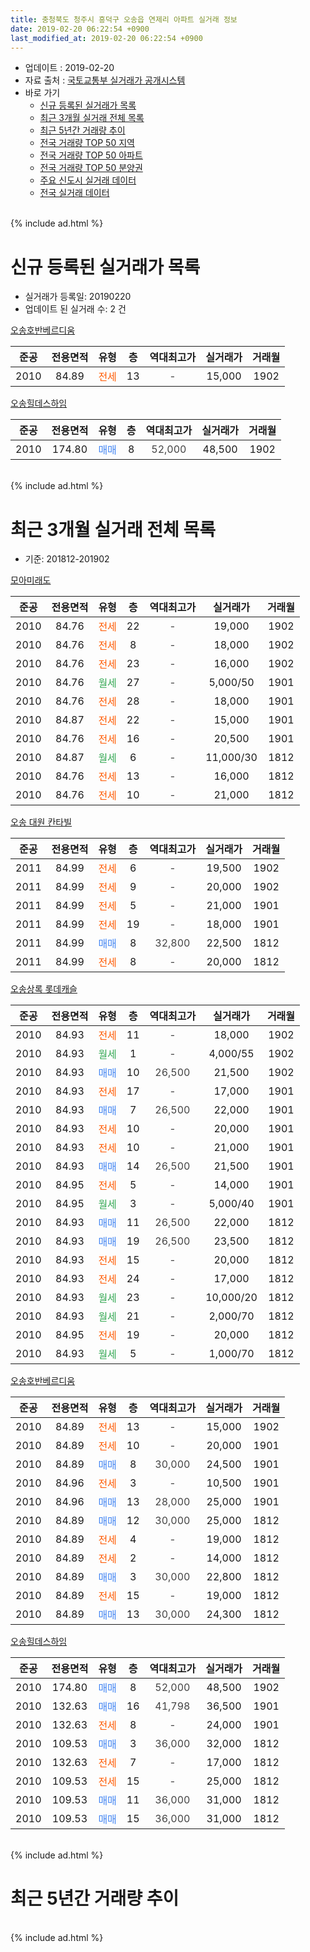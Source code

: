 ```yaml
---
title: 충청북도 청주시 흥덕구 오송읍 연제리 아파트 실거래 정보
date: 2019-02-20 06:22:54 +0900
last_modified_at: 2019-02-20 06:22:54 +0900
---
```


* 업데이트 : 2019-02-20
* 자료 출처 : [국토교통부 실거래가 공개시스템](http://rt.molit.go.kr)
* 바로 가기
    * [신규 등록된 실거래가 목록](#신규-등록된-실거래가-목록)
    * [최근 3개월 실거래 전체 목록](#최근-3개월-실거래-전체-목록)
    * [최근 5년간 거래량 추이](#최근-5년간-거래량-추이)
    * [전국 거래량 TOP 50 지역](https://inasie.github.io/apt-trade-info/최근-3개월-전국에서-가장-거래가-많이-발생한-지역)
    * [전국 거래량 TOP 50 아파트](https://inasie.github.io/apt-trade-info/최근-3개월-전국에서-가장-거래가-많이-발생한-아파트)
    * [전국 거래량 TOP 50 분양권](https://inasie.github.io/apt-trade-info/최근-3개월-전국에서-가장-거래가-많이-발생한-분양권)
    * [주요 신도시 실거래 데이터](https://inasie.github.io/apt-trade-info/주요-신도시)
    * [전국 실거래 데이터](https://inasie.github.io/apt-trade-info/전국)
<br>
{% include ad.html %}
<br>

# 신규 등록된 실거래가 목록
* 실거래가 등록일: 20190220
* 업데이트 된 실거래 수: 2 건


[오송호반베르디움](https://search.naver.com/search.naver?query=%EC%B6%A9%EC%B2%AD%EB%B6%81%EB%8F%84+%EC%B2%AD%EC%A3%BC%EC%8B%9C+%ED%9D%A5%EB%8D%95%EA%B5%AC+%EC%98%A4%EC%86%A1%EC%9D%8D+%EC%97%B0%EC%A0%9C%EB%A6%AC+%EC%98%A4%EC%86%A1%ED%98%B8%EB%B0%98%EB%B2%A0%EB%A5%B4%EB%94%94%EC%9B%80)

|준공|전용면적|유형|층|역대최고가|실거래가|거래월|
|:---:|:---:|:---:|:---:|:---:|:---:|:---:|
|2010|84.89|<span style="color:#ff5a00">전세</span>|13|<span style="color:#444444">-</span>|15,000|1902|

[오송힐데스하임](https://search.naver.com/search.naver?query=%EC%B6%A9%EC%B2%AD%EB%B6%81%EB%8F%84+%EC%B2%AD%EC%A3%BC%EC%8B%9C+%ED%9D%A5%EB%8D%95%EA%B5%AC+%EC%98%A4%EC%86%A1%EC%9D%8D+%EC%97%B0%EC%A0%9C%EB%A6%AC+%EC%98%A4%EC%86%A1%ED%9E%90%EB%8D%B0%EC%8A%A4%ED%95%98%EC%9E%84)

|준공|전용면적|유형|층|역대최고가|실거래가|거래월|
|:---:|:---:|:---:|:---:|:---:|:---:|:---:|
|2010|174.80|<span style="color:#4285f3">매매</span>|8|<span style="color:#444444">52,000</span>|48,500|1902|


<br>
{% include ad.html %}
<br>

# 최근 3개월 실거래 전체 목록
* 기준: 201812-201902


[모아미래도](https://search.naver.com/search.naver?query=%EC%B6%A9%EC%B2%AD%EB%B6%81%EB%8F%84+%EC%B2%AD%EC%A3%BC%EC%8B%9C+%ED%9D%A5%EB%8D%95%EA%B5%AC+%EC%98%A4%EC%86%A1%EC%9D%8D+%EC%97%B0%EC%A0%9C%EB%A6%AC+%EB%AA%A8%EC%95%84%EB%AF%B8%EB%9E%98%EB%8F%84)

|준공|전용면적|유형|층|역대최고가|실거래가|거래월|
|:---:|:---:|:---:|:---:|:---:|:---:|:---:|
|2010|84.76|<span style="color:#ff5a00">전세</span>|22|<span style="color:#444444">-</span>|19,000|1902|
|2010|84.76|<span style="color:#ff5a00">전세</span>|8|<span style="color:#444444">-</span>|18,000|1902|
|2010|84.76|<span style="color:#ff5a00">전세</span>|23|<span style="color:#444444">-</span>|16,000|1902|
|2010|84.76|<span style="color:#34a853">월세</span>|27|<span style="color:#444444">-</span>|5,000/50|1901|
|2010|84.76|<span style="color:#ff5a00">전세</span>|28|<span style="color:#444444">-</span>|18,000|1901|
|2010|84.87|<span style="color:#ff5a00">전세</span>|22|<span style="color:#444444">-</span>|15,000|1901|
|2010|84.76|<span style="color:#ff5a00">전세</span>|16|<span style="color:#444444">-</span>|20,500|1901|
|2010|84.87|<span style="color:#34a853">월세</span>|6|<span style="color:#444444">-</span>|11,000/30|1812|
|2010|84.76|<span style="color:#ff5a00">전세</span>|13|<span style="color:#444444">-</span>|16,000|1812|
|2010|84.76|<span style="color:#ff5a00">전세</span>|10|<span style="color:#444444">-</span>|21,000|1812|

[오송 대원 칸타빌](https://search.naver.com/search.naver?query=%EC%B6%A9%EC%B2%AD%EB%B6%81%EB%8F%84+%EC%B2%AD%EC%A3%BC%EC%8B%9C+%ED%9D%A5%EB%8D%95%EA%B5%AC+%EC%98%A4%EC%86%A1%EC%9D%8D+%EC%97%B0%EC%A0%9C%EB%A6%AC+%EC%98%A4%EC%86%A1+%EB%8C%80%EC%9B%90+%EC%B9%B8%ED%83%80%EB%B9%8C)

|준공|전용면적|유형|층|역대최고가|실거래가|거래월|
|:---:|:---:|:---:|:---:|:---:|:---:|:---:|
|2011|84.99|<span style="color:#ff5a00">전세</span>|6|<span style="color:#444444">-</span>|19,500|1902|
|2011|84.99|<span style="color:#ff5a00">전세</span>|9|<span style="color:#444444">-</span>|20,000|1902|
|2011|84.99|<span style="color:#ff5a00">전세</span>|5|<span style="color:#444444">-</span>|21,000|1901|
|2011|84.99|<span style="color:#ff5a00">전세</span>|19|<span style="color:#444444">-</span>|18,000|1901|
|2011|84.99|<span style="color:#4285f3">매매</span>|8|<span style="color:#444444">32,800</span>|22,500|1812|
|2011|84.99|<span style="color:#ff5a00">전세</span>|8|<span style="color:#444444">-</span>|20,000|1812|

[오송상록 롯데캐슬](https://search.naver.com/search.naver?query=%EC%B6%A9%EC%B2%AD%EB%B6%81%EB%8F%84+%EC%B2%AD%EC%A3%BC%EC%8B%9C+%ED%9D%A5%EB%8D%95%EA%B5%AC+%EC%98%A4%EC%86%A1%EC%9D%8D+%EC%97%B0%EC%A0%9C%EB%A6%AC+%EC%98%A4%EC%86%A1%EC%83%81%EB%A1%9D+%EB%A1%AF%EB%8D%B0%EC%BA%90%EC%8A%AC)

|준공|전용면적|유형|층|역대최고가|실거래가|거래월|
|:---:|:---:|:---:|:---:|:---:|:---:|:---:|
|2010|84.93|<span style="color:#ff5a00">전세</span>|11|<span style="color:#444444">-</span>|18,000|1902|
|2010|84.93|<span style="color:#34a853">월세</span>|1|<span style="color:#444444">-</span>|4,000/55|1902|
|2010|84.93|<span style="color:#4285f3">매매</span>|10|<span style="color:#444444">26,500</span>|21,500|1902|
|2010|84.93|<span style="color:#ff5a00">전세</span>|17|<span style="color:#444444">-</span>|17,000|1901|
|2010|84.93|<span style="color:#4285f3">매매</span>|7|<span style="color:#444444">26,500</span>|22,000|1901|
|2010|84.93|<span style="color:#ff5a00">전세</span>|10|<span style="color:#444444">-</span>|20,000|1901|
|2010|84.93|<span style="color:#ff5a00">전세</span>|10|<span style="color:#444444">-</span>|21,000|1901|
|2010|84.93|<span style="color:#4285f3">매매</span>|14|<span style="color:#444444">26,500</span>|21,500|1901|
|2010|84.95|<span style="color:#ff5a00">전세</span>|5|<span style="color:#444444">-</span>|14,000|1901|
|2010|84.95|<span style="color:#34a853">월세</span>|3|<span style="color:#444444">-</span>|5,000/40|1901|
|2010|84.93|<span style="color:#4285f3">매매</span>|11|<span style="color:#444444">26,500</span>|22,000|1812|
|2010|84.93|<span style="color:#4285f3">매매</span>|19|<span style="color:#444444">26,500</span>|23,500|1812|
|2010|84.93|<span style="color:#ff5a00">전세</span>|15|<span style="color:#444444">-</span>|20,000|1812|
|2010|84.93|<span style="color:#ff5a00">전세</span>|24|<span style="color:#444444">-</span>|17,000|1812|
|2010|84.93|<span style="color:#34a853">월세</span>|23|<span style="color:#444444">-</span>|10,000/20|1812|
|2010|84.93|<span style="color:#34a853">월세</span>|21|<span style="color:#444444">-</span>|2,000/70|1812|
|2010|84.95|<span style="color:#ff5a00">전세</span>|19|<span style="color:#444444">-</span>|20,000|1812|
|2010|84.93|<span style="color:#34a853">월세</span>|5|<span style="color:#444444">-</span>|1,000/70|1812|

[오송호반베르디움](https://search.naver.com/search.naver?query=%EC%B6%A9%EC%B2%AD%EB%B6%81%EB%8F%84+%EC%B2%AD%EC%A3%BC%EC%8B%9C+%ED%9D%A5%EB%8D%95%EA%B5%AC+%EC%98%A4%EC%86%A1%EC%9D%8D+%EC%97%B0%EC%A0%9C%EB%A6%AC+%EC%98%A4%EC%86%A1%ED%98%B8%EB%B0%98%EB%B2%A0%EB%A5%B4%EB%94%94%EC%9B%80)

|준공|전용면적|유형|층|역대최고가|실거래가|거래월|
|:---:|:---:|:---:|:---:|:---:|:---:|:---:|
|2010|84.89|<span style="color:#ff5a00">전세</span>|13|<span style="color:#444444">-</span>|15,000|1902|
|2010|84.89|<span style="color:#ff5a00">전세</span>|10|<span style="color:#444444">-</span>|20,000|1901|
|2010|84.89|<span style="color:#4285f3">매매</span>|8|<span style="color:#444444">30,000</span>|24,500|1901|
|2010|84.96|<span style="color:#ff5a00">전세</span>|3|<span style="color:#444444">-</span>|10,500|1901|
|2010|84.96|<span style="color:#4285f3">매매</span>|13|<span style="color:#444444">28,000</span>|25,000|1901|
|2010|84.89|<span style="color:#4285f3">매매</span>|12|<span style="color:#444444">30,000</span>|25,000|1812|
|2010|84.89|<span style="color:#ff5a00">전세</span>|4|<span style="color:#444444">-</span>|19,000|1812|
|2010|84.89|<span style="color:#ff5a00">전세</span>|2|<span style="color:#444444">-</span>|14,000|1812|
|2010|84.89|<span style="color:#4285f3">매매</span>|3|<span style="color:#444444">30,000</span>|22,800|1812|
|2010|84.89|<span style="color:#ff5a00">전세</span>|15|<span style="color:#444444">-</span>|19,000|1812|
|2010|84.89|<span style="color:#4285f3">매매</span>|13|<span style="color:#444444">30,000</span>|24,300|1812|


<script async src="//pagead2.googlesyndication.com/pagead/js/adsbygoogle.js"></script>
<!-- 기본 -->
<ins class="adsbygoogle"
     style="display:block"
     data-ad-client="ca-pub-2446590836940007"
     data-ad-slot="1659523306"
     data-ad-format="auto"
     data-full-width-responsive="true"></ins>
<script>
(adsbygoogle = window.adsbygoogle || []).push({});
</script>


[오송힐데스하임](https://search.naver.com/search.naver?query=%EC%B6%A9%EC%B2%AD%EB%B6%81%EB%8F%84+%EC%B2%AD%EC%A3%BC%EC%8B%9C+%ED%9D%A5%EB%8D%95%EA%B5%AC+%EC%98%A4%EC%86%A1%EC%9D%8D+%EC%97%B0%EC%A0%9C%EB%A6%AC+%EC%98%A4%EC%86%A1%ED%9E%90%EB%8D%B0%EC%8A%A4%ED%95%98%EC%9E%84)

|준공|전용면적|유형|층|역대최고가|실거래가|거래월|
|:---:|:---:|:---:|:---:|:---:|:---:|:---:|
|2010|174.80|<span style="color:#4285f3">매매</span>|8|<span style="color:#444444">52,000</span>|48,500|1902|
|2010|132.63|<span style="color:#4285f3">매매</span>|16|<span style="color:#444444">41,798</span>|36,500|1901|
|2010|132.63|<span style="color:#ff5a00">전세</span>|8|<span style="color:#444444">-</span>|24,000|1901|
|2010|109.53|<span style="color:#4285f3">매매</span>|3|<span style="color:#444444">36,000</span>|32,000|1812|
|2010|132.63|<span style="color:#ff5a00">전세</span>|7|<span style="color:#444444">-</span>|17,000|1812|
|2010|109.53|<span style="color:#ff5a00">전세</span>|15|<span style="color:#444444">-</span>|25,000|1812|
|2010|109.53|<span style="color:#4285f3">매매</span>|11|<span style="color:#444444">36,000</span>|31,000|1812|
|2010|109.53|<span style="color:#4285f3">매매</span>|15|<span style="color:#444444">36,000</span>|31,000|1812|


<br>
{% include ad.html %}
<br>

# 최근 5년간 거래량 추이


<div style="width:100%;">
    <canvas id="deal_progress" height="200"></canvas>
</div>

<script>
new Chart(document.getElementById("deal_progress"), {
    type: 'line',
    data: {
        labels: ['201402','201403','201404','201405','201406','201407','201408','201409','201410','201411','201412','201501','201502','201503','201504','201505','201506','201507','201508','201509','201510','201511','201512','201601','201602','201603','201604','201605','201606','201607','201608','201609','201610','201611','201612','201701','201702','201703','201704','201705','201706','201707','201708','201709','201710','201711','201712','201801','201802','201803','201804','201805','201806','201807','201808','201809','201810','201811','201812','201901','201902'],
        datasets: [{
            label: '매매',
            pointRadius: 1,
            data: [22, 20, 12, 7, 6, 3, 1, 19, 15, 19, 21, 12, 21, 18, 19, 25, 13, 19, 13, 12, 11, 13, 13, 14, 12, 16, 14, 20, 18, 16, 19, 17, 36, 15, 15, 7, 11, 10, 21, 12, 16, 17, 16, 13, 13, 12, 12, 18, 10, 10, 11, 8, 12, 8, 7, 5, 9, 14, 9, 5, 2],
            borderColor: "rgba(255, 201, 14, 1)",
            backgroundColor: "rgba(255, 201, 14, 0.5)",
            fill: false,
            lineTension: 0
        },{
            label: '전월세',
            pointRadius: 1,
            data: [24, 24, 21, 10, 19, 16, 27, 18, 30, 22, 37, 43, 33, 36, 21, 28, 42, 34, 19, 24, 18, 16, 26, 30, 22, 25, 12, 15, 12, 17, 12, 16, 24, 26, 21, 21, 18, 25, 21, 16, 19, 24, 31, 24, 20, 10, 20, 19, 21, 17, 28, 13, 14, 14, 11, 12, 14, 7, 15, 14, 8],
            borderColor: "rgba(0, 141, 185, 1)",
            backgroundColor: "rgba(0, 141, 185, 0.5)",
            fill: false,
            lineTension: 0
        }
        ]
    },
    options: {
        responsive: true,
        title: {
            display: false
        },
        tooltips: {
            mode: 'index',
            intersect: false
        },
        hover: {
            mode: 'nearest',
            intersect: true
        },
        scales: {
            xAxes: [{
                display: true,
                scaleLabel: {
                    display: true,
                    labelString: '년/월'
                }
            }],
            yAxes: [{
                display: true,
                ticks: {
                    suggestedMin: 0,
                },
                scaleLabel: {
                    display: true,
                    labelString: '실거래 수'
                }
            }]
        }
    }
});

</script>


<br>
{% include ad.html %}
<br>

